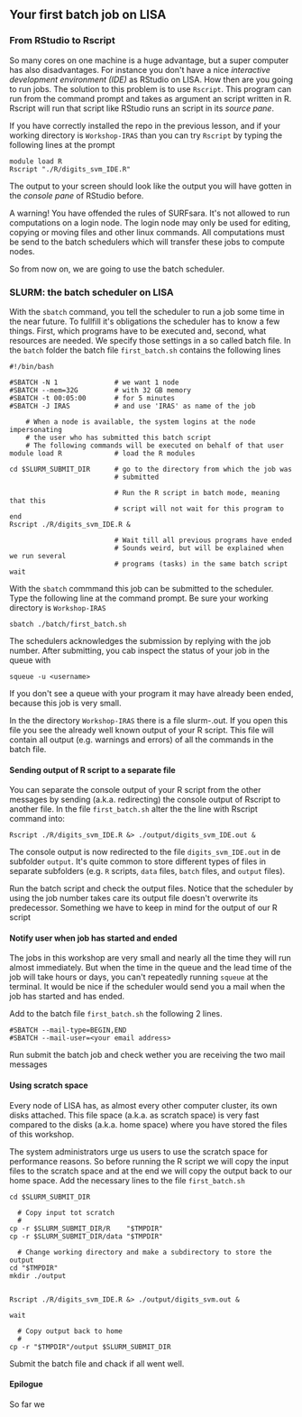 ## Your first batch job on LISA

### From RStudio to Rscript

So many cores on one machine is a huge advantage, but a super computer has also disadvantages.
For instance you don't have a nice _interactive development environment (IDE)_ as RStudio on LISA. How then are you going to run jobs. The solution to this problem is to use `Rscript`.
This program can run from the command prompt and takes as argument an script written in R. Rscript will run that script like RStudio runs an script in its _source pane_.

If you have correctly installed the repo in the previous lesson, and if your working directory is `Workshop-IRAS` than you can try `Rscript` by typing the following lines at the prompt

```
module load R
Rscript "./R/digits_svm_IDE.R"
```

The output to your screen should look like the output you will have gotten in the _console pane_ of RStudio before.

A warning! You have offended the rules of SURFsara. It's not allowed to run computations on a login node. The login node may only be used for editing, copying or moving files and other linux commands. All computations must be send to the batch schedulers which will transfer these jobs to compute nodes.

So from now on, we are going to use the batch scheduler. 

### SLURM: the batch scheduler on LISA

With the `sbatch` command, you tell the scheduler to run a job some time in the near future. To fullfill it's obligations the scheduler has to know a few things. First, which programs have to be executed and, second, what resources are needed. We specify those settings in a so called batch file. In the `batch` folder the batch file `first_batch.sh` contains the following lines

```
#!/bin/bash           
                    
#SBATCH -N 1              # we want 1 node
#SBATCH --mem=32G         # with 32 GB memory
#SBATCH -t 00:05:00       # for 5 minutes
#SBATCH -J IRAS           # and use 'IRAS' as name of the job

    # When a node is available, the system logins at the node impersonating
    # the user who has submitted this batch script
    # The following commands will be executed on behalf of that user
module load R             # load the R modules

cd $SLURM_SUBMIT_DIR      # go to the directory from which the job was
                          # submitted
                          
                          # Run the R script in batch mode, meaning that this
                          # script will not wait for this program to end
Rscript ./R/digits_svm_IDE.R &

                          # Wait till all previous programs have ended
                          # Sounds weird, but will be explained when we run several 
                          # programs (tasks) in the same batch script
wait
```
With the `sbatch` commmand this job can be submitted to the scheduler. Type the following line at the command prompt. Be sure your working directory is `Workshop-IRAS`
```
sbatch ./batch/first_batch.sh
```
The schedulers acknowledges the submission by replying with the job number.
After submitting, you cab inspect the status of your job in the queue with
```
squeue -u <username>
```
If you don't see a queue with your program it may have already been ended, because this job is very small.

In the the directory `Workshop-IRAS` there is a file slurm-<job number>.out. If you open this file you see the already well known output of your R script. This file will contain all output (e.g. warnings and errors) of all the commands in the batch file.

#### Sending output of R script to a separate file

You can separate the console output of your R script from the other messages by sending (a.k.a. redirecting) the console output of Rscript to another file. In the file `first_batch.sh` alter the the line with Rscript command into:

```
Rscript ./R/digits_svm_IDE.R &> ./output/digits_svm_IDE.out &
```

The console output is now redirected to the file `digits_svm_IDE.out` in de subfolder `output`. It's quite common to store different types of files in separate subfolders (e.g. `R` scripts, `data` files, `batch` files, and `output` files).

Run the batch script and check the output files. Notice that the scheduler by using the job number takes care its output file doesn't overwrite its predecessor. Something we have to keep in mind for the output of our R script


#### Notify user when job has started and ended

The jobs in this workshop are very small and nearly all the time they will run almost immediately. But when the time in the queue and the lead time of the job will take hours or days, you can't repeatedly running `squeue` at the terminal. It would be nice if the scheduler would send you a mail when the job has started and has ended.

Add to the batch file `first_batch.sh` the following 2 lines.

```
#SBATCH --mail-type=BEGIN,END
#SBATCH --mail-user=<your email address>
```

Run submit the batch job and check wether you are receiving the two mail messages


#### Using **scratch** space

Every node of LISA has, as almost every other computer cluster, its own disks attached. This file space (a.k.a. as scratch space) is very fast compared to the disks (a.k.a. home space) where you have stored the files of this workshop.

The system administrators urge us users to use the scratch space for performance reasons. So before running the R script we will copy the input files to the scratch space and at the end we will copy the output back to our home space. Add the necessary lines to the file `first_batch.sh`

```
cd $SLURM_SUBMIT_DIR

  # Copy input tot scratch
  #
cp -r $SLURM_SUBMIT_DIR/R    "$TMPDIR"
cp -r $SLURM_SUBMIT_DIR/data "$TMPDIR"

  # Change working directory and make a subdirectory to store the output
cd "$TMPDIR"
mkdir ./output


Rscript ./R/digits_svm_IDE.R &> ./output/digits_svm.out &

wait

  # Copy output back to home
  # 
cp -r "$TMPDIR"/output $SLURM_SUBMIT_DIR
```

Submit the batch file and chack if all went well.

#### Epilogue

So far we 












